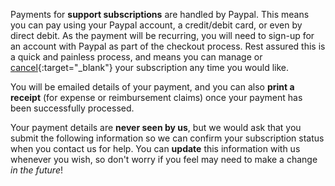 Payments for __support subscriptions__ are handled by Paypal. This means you can pay using your Paypal account, a credit/debit card, or even by direct debit. As the payment will be recurring, you will need to sign-up for an account with Paypal as part of the checkout process. Rest assured this is a quick and painless process, and means you can manage or [cancel]({{site.app.unsubscribe}}){:target="_blank"}  your subscription any time you would like.

You will be emailed details of your payment, and you can also __print a receipt__ (for expense or reimbursement claims) once your payment has been successfully processed.

Your payment details are __never seen by us__, but we would ask that you submit the following information so we can confirm your subscription status when you contact us for help. You can __update__ this information with us whenever you wish, so don't worry if you feel may need to make a change _in the future_!